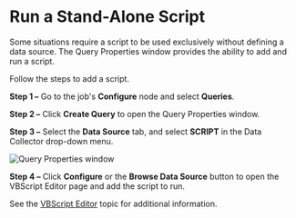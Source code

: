 # Run a Stand-Alone Script

Some situations require a script to be used exclusively without defining a data source. The Query Properties window provides the ability to add and run a script.

Follow the steps to add a script.

__Step 1 –__ Go to the job's __Configure__ node and select __Queries__.

__Step 2 –__ Click __Create Query__ to open the Query Properties window.

__Step 3 –__ Select the __Data Source__ tab, and select __SCRIPT__ in the Data Collector drop-down menu.

![Query Properties window](/img/product_docs/accessanalyzer/accessanalyzer/enterpriseauditor/admin/datacollector/script/querypropertiesstandalone.png)

__Step 4 –__ Click __Configure__ or the __Browse Data Source__ button to open the VBScript Editor page and add the script to run.

See the [VBScript Editor](/docs/accessanalyzer/accessanalyzer/enterpriseauditor/admin/datacollector/script/editor.md) topic for additional information.
